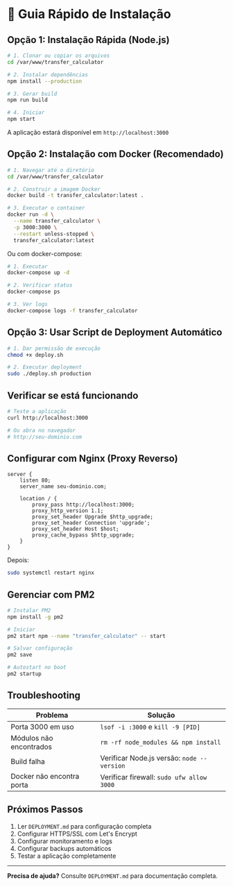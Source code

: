 # 🚀 Guia Rápido de Instalação

## Opção 1: Instalação Rápida (Node.js)

```bash
# 1. Clonar ou copiar os arquivos
cd /var/www/transfer_calculator

# 2. Instalar dependências
npm install --production

# 3. Gerar build
npm run build

# 4. Iniciar
npm start
```

A aplicação estará disponível em `http://localhost:3000`

## Opção 2: Instalação com Docker (Recomendado)

```bash
# 1. Navegar até o diretório
cd /var/www/transfer_calculator

# 2. Construir a imagem Docker
docker build -t transfer_calculator:latest .

# 3. Executar o container
docker run -d \
  --name transfer_calculator \
  -p 3000:3000 \
  --restart unless-stopped \
  transfer_calculator:latest
```

Ou com docker-compose:

```bash
# 1. Executar
docker-compose up -d

# 2. Verificar status
docker-compose ps

# 3. Ver logs
docker-compose logs -f transfer_calculator
```

## Opção 3: Usar Script de Deployment Automático

```bash
# 1. Dar permissão de execução
chmod +x deploy.sh

# 2. Executar deployment
sudo ./deploy.sh production
```

## Verificar se está funcionando

```bash
# Teste a aplicação
curl http://localhost:3000

# Ou abra no navegador
# http://seu-dominio.com
```

## Configurar com Nginx (Proxy Reverso)

```nginx
server {
    listen 80;
    server_name seu-dominio.com;

    location / {
        proxy_pass http://localhost:3000;
        proxy_http_version 1.1;
        proxy_set_header Upgrade $http_upgrade;
        proxy_set_header Connection 'upgrade';
        proxy_set_header Host $host;
        proxy_cache_bypass $http_upgrade;
    }
}
```

Depois:

```bash
sudo systemctl restart nginx
```

## Gerenciar com PM2

```bash
# Instalar PM2
npm install -g pm2

# Iniciar
pm2 start npm --name "transfer_calculator" -- start

# Salvar configuração
pm2 save

# Autostart no boot
pm2 startup
```

## Troubleshooting

| Problema | Solução |
|----------|---------|
| Porta 3000 em uso | `lsof -i :3000` e `kill -9 [PID]` |
| Módulos não encontrados | `rm -rf node_modules && npm install` |
| Build falha | Verificar Node.js versão: `node --version` |
| Docker não encontra porta | Verificar firewall: `sudo ufw allow 3000` |

## Próximos Passos

1. Ler `DEPLOYMENT.md` para configuração completa
2. Configurar HTTPS/SSL com Let's Encrypt
3. Configurar monitoramento e logs
4. Configurar backups automáticos
5. Testar a aplicação completamente

---

**Precisa de ajuda?** Consulte `DEPLOYMENT.md` para documentação completa.

